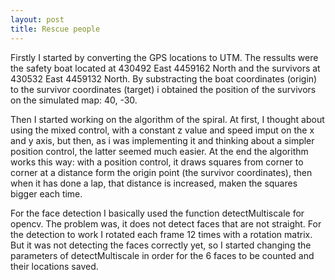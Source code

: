 ```yaml
---
layout: post
title: Rescue people
---
```


Firstly I started by converting the GPS locations to UTM. The ressults were the safety boat located at 430492 East 4459162 North and the survivors at 430532 East 4459132 North. By substracting the boat coordinates (origin) to the survivor coordinates (target) i obtained the position of the survivors on the simulated map: 40, -30.

Then I started working on the algorithm of the spiral. At first, I thought about using the mixed control, with a constant z value and speed imput on the x and y axis, but then, as i was implementing it and thinking about a simpler position control, the latter seemed much easier. At the end the algorithm works this way: with a position control, it draws squares from corner to corner at a distance form the origin point (the survivor coordinates), then when it has done a lap, that distance is increased, maken the squares bigger each time.

For the face detection I basically used the function detectMultiscale for opencv. The problem was, it does not detect faces that are not straight. For the detection to work I rotated each frame 12 times with a rotation matrix. But it was not detecting the faces correctly yet, so I started changing the parameters of detectMultiscale in order for the 6 faces to be counted and their locations saved.
